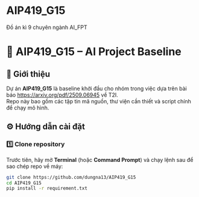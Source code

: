 # AIP419_G15
Đồ án kì 9 chuyên ngành AI_FPT

# 🧠 AIP419_G15 – AI Project Baseline

## 🚀 Giới thiệu
Dự án **AIP419_G15** là baseline khởi đầu cho nhóm trong việc dựa trên bài báo https://arxiv.org/pdf/2509.06945 về T2I.  
Repo này bao gồm các tập tin mã nguồn, thư viện cần thiết và script chính để chạy mô hình.

## ⚙️ Hướng dẫn cài đặt

### 1️⃣ Clone repository
Trước tiên, hãy mở **Terminal** (hoặc **Command Prompt**) và chạy lệnh sau để sao chép repo về máy:
```bash
git clone https://github.com/dungna13/AIP419_G15
cd AIP419_G15
pip install -r requirement.txt
```
